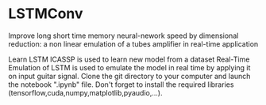 # LSTMConv
Improve long short time memory neural-nework speed by dimensional reduction: a non linear emulation of a tubes amplifier in real-time application

  Learn LSTM ICASSP is used to learn new model from a dataset
  Real-Time Emulation of LSTM is used to emulate the model in real time by applying it on input guitar signal. Clone the git    directory to your computer and launch the notebook ".ipynb" file. Don't forget to install the required libraries (tensorflow,cuda,numpy,matplotlib,pyaudio,...).

